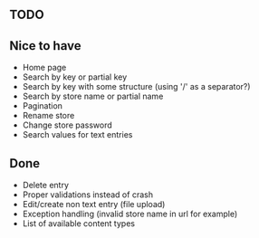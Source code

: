 ## TODO

## Nice to have
* Home page
* Search by key or partial key
* Search by key with some structure (using '/' as a separator?)
* Search by store name or partial name
* Pagination
* Rename store
* Change store password
* Search values for text entries

## Done
* Delete entry
* Proper validations instead of crash
* Edit/create non text entry (file upload)
* Exception handling (invalid store name in url for example)
* List of available content types